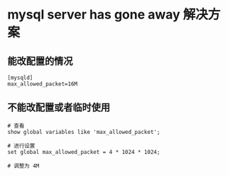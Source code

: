 # mysql server has gone away 解决方案


## 能改配置的情况
```
[mysqld]
max_allowed_packet=16M
```

## 不能改配置或者临时使用

```
# 查看
show global variables like 'max_allowed_packet';

# 进行设置
set global max_allowed_packet = 4 * 1024 * 1024;

# 调整为 4M
```
